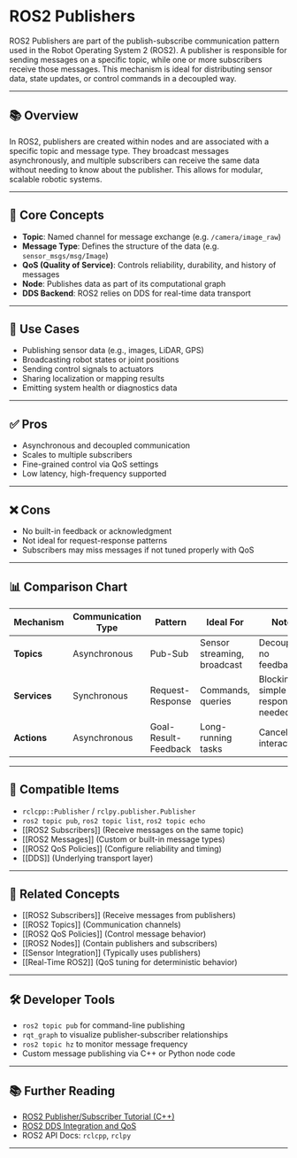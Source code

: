 # ROS2 Publishers

ROS2 Publishers are part of the publish-subscribe communication pattern used in the Robot Operating System 2 (ROS2). A publisher is responsible for sending messages on a specific topic, while one or more subscribers receive those messages. This mechanism is ideal for distributing sensor data, state updates, or control commands in a decoupled way.

---

## 📚 Overview

In ROS2, publishers are created within nodes and are associated with a specific topic and message type. They broadcast messages asynchronously, and multiple subscribers can receive the same data without needing to know about the publisher. This allows for modular, scalable robotic systems.

---

## 🧠 Core Concepts

- **Topic**: Named channel for message exchange (e.g. `/camera/image_raw`)
- **Message Type**: Defines the structure of the data (e.g. `sensor_msgs/msg/Image`)
- **QoS (Quality of Service)**: Controls reliability, durability, and history of messages
- **Node**: Publishes data as part of its computational graph
- **DDS Backend**: ROS2 relies on DDS for real-time data transport

---

## 🧰 Use Cases

- Publishing sensor data (e.g., images, LiDAR, GPS)
- Broadcasting robot states or joint positions
- Sending control signals to actuators
- Sharing localization or mapping results
- Emitting system health or diagnostics data

---

## ✅ Pros

- Asynchronous and decoupled communication
- Scales to multiple subscribers
- Fine-grained control via QoS settings
- Low latency, high-frequency supported

---

## ❌ Cons

- No built-in feedback or acknowledgment
- Not ideal for request-response patterns
- Subscribers may miss messages if not tuned properly with QoS

---

## 📊 Comparison Chart

| Mechanism   | Communication Type | Pattern         | Ideal For                    | Notes                            |
|-------------|--------------------|------------------|-------------------------------|----------------------------------|
| **Topics**  | Asynchronous        | Pub-Sub          | Sensor streaming, broadcast   | Decoupled, no feedback           |
| **Services**| Synchronous         | Request-Response | Commands, queries             | Blocking, simple response needed |
| **Actions** | Asynchronous        | Goal-Result-Feedback | Long-running tasks      | Cancellable, interactive         |

---

## 🔧 Compatible Items

- `rclcpp::Publisher` / `rclpy.publisher.Publisher`
- `ros2 topic pub`, `ros2 topic list`, `ros2 topic echo`
- [[ROS2 Subscribers]] (Receive messages on the same topic)
- [[ROS2 Messages]] (Custom or built-in message types)
- [[ROS2 QoS Policies]] (Configure reliability and timing)
- [[DDS]] (Underlying transport layer)

---

## 🔗 Related Concepts

- [[ROS2 Subscribers]] (Receive messages from publishers)
- [[ROS2 Topics]] (Communication channels)
- [[ROS2 QoS Policies]] (Control message behavior)
- [[ROS2 Nodes]] (Contain publishers and subscribers)
- [[Sensor Integration]] (Typically uses publishers)
- [[Real-Time ROS2]] (QoS tuning for deterministic behavior)

---

## 🛠 Developer Tools

- `ros2 topic pub` for command-line publishing
- `rqt_graph` to visualize publisher-subscriber relationships
- `ros2 topic hz` to monitor message frequency
- Custom message publishing via C++ or Python node code

---

## 📚 Further Reading

- [ROS2 Publisher/Subscriber Tutorial (C++)](https://docs.ros.org/en/foxy/Tutorials/Topics/Understanding-ROS2-Topics.html)
- [ROS2 DDS Integration and QoS](https://design.ros2.org/articles/qos.html)
- ROS2 API Docs: `rclcpp`, `rclpy`

---

